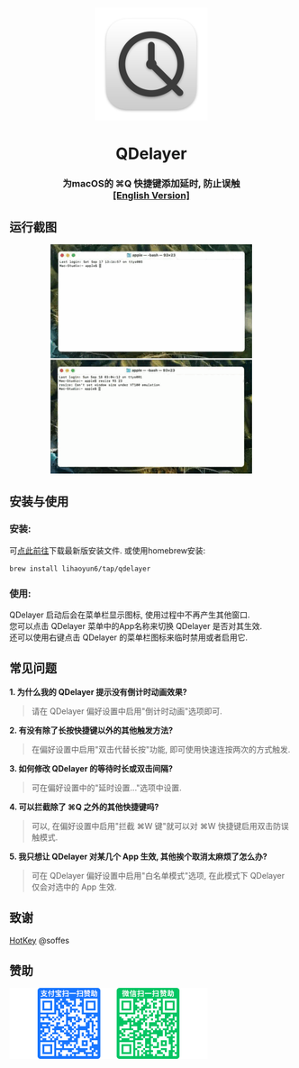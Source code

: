 # 
<p align="center">
<img src="./img/QDelayer.png" width="200" height="200" />
<h1 align="center">QDelayer</h1>
<h3 align="center">为macOS的 ⌘Q 快捷键添加延时, 防止误触<br><a href="./README_en.md">[English Version]</a></h3> 
</p>

## 运行截图
<p align="center">
<img src="./img/Preview_zh.gif"/> <img src="./img/DoublePress_zh.gif"/>  
</p>

## 安装与使用
### 安装:
可[点此前往](../../releases/latest)下载最新版安装文件. 或使用homebrew安装:  
```bash
brew install lihaoyun6/tap/qdelayer
```
### 使用:
QDelayer 启动后会在菜单栏显示图标, 使用过程中不再产生其他窗口.  
您可以点击 QDelayer 菜单中的App名称来切换 QDelayer 是否对其生效.  
还可以使用右键点击 QDelayer 的菜单栏图标来临时禁用或者启用它.  

## 常见问题
**1. 为什么我的 QDelayer 提示没有倒计时动画效果?**  
> 请在 QDelayer 偏好设置中启用"倒计时动画"选项即可.  

**2. 有没有除了长按快捷键以外的其他触发方法?**  
> 在偏好设置中启用"双击代替长按"功能, 即可使用快速连按两次的方式触发.

**3. 如何修改 QDelayer 的等待时长或双击间隔?**  
> 可在偏好设置中的"延时设置..."选项中设置.  

**4. 可以拦截除了 ⌘Q 之外的其他快捷键吗?**  
> 可以, 在偏好设置中启用"拦截 ⌘W 键"就可以对 ⌘W 快捷键启用双击防误触模式.

**5. 我只想让 QDelayer 对某几个 App 生效, 其他挨个取消太麻烦了怎么办?**  
> 可在 QDelayer 偏好设置中启用"白名单模式"选项, 在此模式下  QDelayer 仅会对选中的 App 生效.  

## 致谢
[HotKey](https://github.com/soffes/HotKey) @soffes  

## 赞助
<img src="./img/donate.png" width="352"/>
